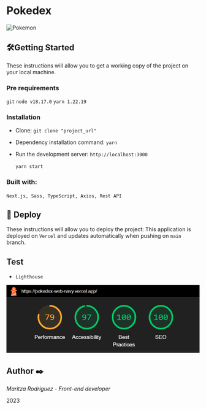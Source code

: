 # **Pokedex**

![Pokemon](/public/favicon.ico)

## 🛠️**Getting Started**

These instructions will allow you to get a working copy of the project on your local machine.

### **Pre requirements**

`git`
`node v18.17.0`
`yarn 1.22.19`

### **Installation**

- Clone: `git clone "project_url"`

- Dependency installation command: `yarn`

- Run the development server: `http://localhost:3000`

  `yarn start`

### **Built with:**

`Next.js, Sass, TypeScript, Axios, Rest API`

## 🚀 **Deploy**

These instructions will allow you to deploy the project:
This application is deployed on `Vercel` and updates automatically when pushing on `main` branch.

## **Test**

- `Lighthouse`

![lighthouse](/public/assets/lighthouse.png)

## **Author** ✒️

_Maritza Rodriguez - Front-end developer_

2023
